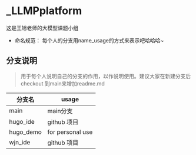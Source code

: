 # _LLMPplatform
这是王旭老师的大模型课题小组
- 命名规范：
每个人的分支用name_usage的方式来表示吧哈哈哈~
## 分支说明
> 用于每个人说明自己的分支的作用，以作说明使用。建议大家在新建分支后checkout 到main来增加readme.md

| 分支名    | usage            |
| --------- | ---------------- |
| main      | main分支         |
| hugo_ide  | github 项目      |
| hugo_demo | for personal use |
| wjn_ide   | github 项目      |
